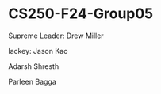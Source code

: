 # CS250-F24-Group05

Supreme Leader: Drew Miller

lackey: Jason Kao

Adarsh Shresth

Parleen Bagga

